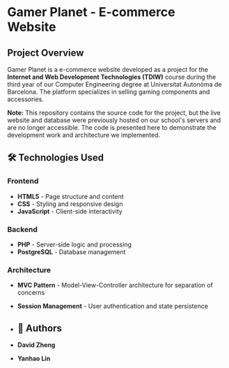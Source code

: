 # Gamer Planet - E-commerce Website

## Project Overview

Gamer Planet is a e-commerce website developed as a project for the **Internet and Web Development Technologies (TDIW)** course during the third year of our Computer Engineering degree at Universitat Autonòma de Barcelona. The platform specializes in selling gaming components and accessories.

**Note:** This repository contains the source code for the project, but the live website and database were previously hosted on our school's servers and are no longer accessible. The code is presented here to demonstrate the development work and architecture we implemented.

## 🛠️ Technologies Used

### Frontend
- **HTML5** - Page structure and content
- **CSS** - Styling and responsive design
- **JavaScript** - Client-side interactivity

### Backend
- **PHP** - Server-side logic and processing
- **PostgreSQL** - Database management

### Architecture
- **MVC Pattern** - Model-View-Controller architecture for separation of concerns
- **Session Management** - User authentication and state persistence

- ## 👥 Authors

- **David Zheng**
- **Yanhao Lin**
